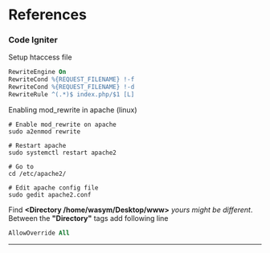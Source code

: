 # References

### Code Igniter

Setup htaccess file
```apache
RewriteEngine On
RewriteCond %{REQUEST_FILENAME} !-f
RewriteCond %{REQUEST_FILENAME} !-d
RewriteRule ^(.*)$ index.php/$1 [L] 
```

Enabling mod_rewrite in apache (linux)


```linux
# Enable mod_rewrite on apache 
sudo a2enmod rewrite

# Restart apache
sudo systemctl restart apache2

# Go to
cd /etc/apache2/

# Edit apache config file
sudo gedit apache2.conf
```

Find **<Directory /home/wasym/Desktop/www>** *yours might be different*. Between the **"Directory"** tags add following line
```apache
AllowOverride All
```
___
